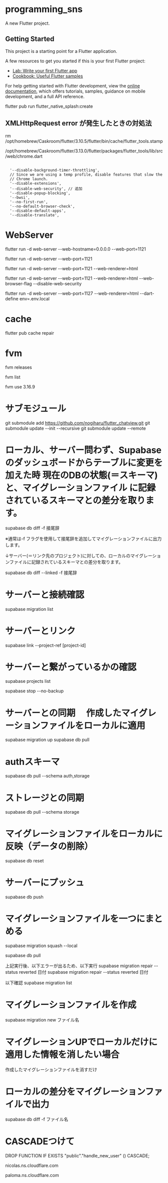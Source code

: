 # programming_sns

A new Flutter project.

## Getting Started

This project is a starting point for a Flutter application.

A few resources to get you started if this is your first Flutter project:

- [Lab: Write your first Flutter app](https://docs.flutter.dev/get-started/codelab)
- [Cookbook: Useful Flutter samples](https://docs.flutter.dev/cookbook)

For help getting started with Flutter development, view the
[online documentation](https://docs.flutter.dev/), which offers tutorials,
samples, guidance on mobile development, and a full API reference.


flutter pub run flutter_native_splash:create

## XMLHttpRequest error が発生したときの対処法
rm /opt/homebrew/Caskroom/flutter/3.10.5/flutter/bin/cache/flutter_tools.stamp 

/opt/homebrew/Caskroom/flutter/3.13.0/flutter/packages/flutter_tools/lib/src/web/chrome.dart 
##

      '--disable-background-timer-throttling',
      // Since we are using a temp profile, disable features that slow the
      // Chrome launch.
      '--disable-extensions',
      '--disable-web-security', // 追加
      '--disable-popup-blocking',
      '--bwsi',
      '--no-first-run',
      '--no-default-browser-check',
      '--disable-default-apps',
      '--disable-translate',

##



# WebServer
flutter run -d web-server --web-hostname=0.0.0.0 --web-port=1121

flutter run -d web-server --web-port=1121

flutter run -d web-server  --web-port=1121 --web-renderer=html

flutter run -d web-server  --web-port=1121 --web-renderer=html --web-browser-flag --disable-web-security

flutter run -d web-server  --web-port=1127 --web-renderer=html --dart-define env=.env.local

# cache
flutter pub cache repair

# fvm
fvm releases                             

fvm list    

fvm use 3.16.9 


# サブモジュール
git submodule add https://github.com/nogiharu/flutter_chatview.git
git submodule update --init --recursive
git submodule update --remote


# ローカル、サーバー問わず、Supabaseのダッシュボードからテーブルに変更を加えた時 現在のDBの状態(＝スキーマ)と、マイグレーションファイル に記録されているスキーマとの差分を取ります。

supabase db diff -f 接尾辞

※通常は-f フラグを使用して接尾辞を追加してマイグレーションファイルに出力します。

↓サーバー(＝リンク先のプロジェクト)に対しての、ローカルのマイグレーションファイルに記録されているスキーマとの差分を取ります。

supabase db diff --linked -f 接尾辞

# サーバーと接続確認
supabase migration list

# サーバーとリンク
supabase link --project-ref [project-id]

# サーバーと繋がっているかの確認
supabase projects list

supabase stop --no-backup

# サーバーとの同期　 作成したマイグレーションファイルをローカルに適用
supabase migration up
supabase db pull 

# authスキーマ
supabase db pull --schema auth,storage
# ストレージとの同期
supabase db pull --schema storage

# マイグレーションファイルをローカルに反映（データの削除）
supabase db reset 

# サーバーにプッシュ
supabase db push

# マイグレーションファイルを一つにまとめる
supabase migration squash --local

supabase db pull 

上記実行後、以下エラーが出るため、以下実行
supabase migration repair --status reverted 日付
supabase migration repair --status reverted 日付

以下確認
supabase migration list

# マイグレーションファイルを作成
supabase migration new ファイル名

# マイグレーションUPでローカルだけに適用した情報を消したい場合
作成したマイグレーションファイルを消すだけ

# ローカルの差分をマイグレーションファイルで出力
supabase db diff -f ファイル名



# CASCADEつけて
DROP FUNCTION IF EXISTS "public"."handle_new_user" () CASCADE;





nicolas.ns.cloudflare.com

paloma.ns.cloudflare.com